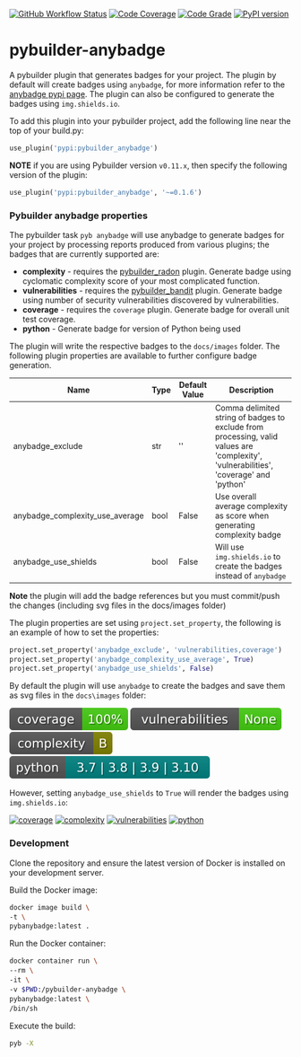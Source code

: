 [![GitHub Workflow Status](https://github.com/soda480/pybuilder-anybadge/workflows/build/badge.svg)](https://github.com/soda480/pybuilder-anybadge/actions)
[![Code Coverage](https://codecov.io/gh/soda480/pybuilder-anybadge/branch/main/graph/badge.svg)](https://codecov.io/gh/soda480/pybuilder-anybadge)
[![Code Grade](https://www.code-inspector.com/project/20103/status/svg)](https://frontend.code-inspector.com/project/20103/dashboard)
[![PyPI version](https://badge.fury.io/py/pybuilder-anybadge.svg)](https://badge.fury.io/py/pybuilder-anybadge)

# pybuilder-anybadge #

A pybuilder plugin that generates badges for your project. The plugin by default will create badges using `anybadge`, for more information refer to the [anybadge pypi page](https://pypi.org/project/anybadge/). The plugin can also be configured to generate the badges using `img.shields.io`.

To add this plugin into your pybuilder project, add the following line near the top of your build.py:
```python
use_plugin('pypi:pybuilder_anybadge')
```

**NOTE** if you are using Pybuilder version `v0.11.x`, then specify the following version of the plugin:
```python
use_plugin('pypi:pybuilder_anybadge', '~=0.1.6')
```

### Pybuilder anybadge properties ###

The pybuilder task `pyb anybadge` will use anybadge to generate badges for your project by processing reports produced from various plugins; the badges that are currently supported are:
- **complexity** - requires the [pybuilder_radon](https://pypi.org/project/pybuilder-radon/) plugin. Generate badge using cyclomatic complexity score of your most complicated function.
- **vulnerabilities** - requires the [pybuilder_bandit](https://pypi.org/project/pybuilder-bandit/) plugin. Generate badge using number of security vulnerabilities discovered by vulnerabilities.
- **coverage** - requires the `coverage` plugin. Generate badge for overall unit test coverage.
- **python** - Generate badge for version of Python being used

The plugin will write the respective badges to the `docs/images` folder. The following plugin properties are available to further configure badge generation.

Name | Type | Default Value | Description
-- | -- | -- | --
anybadge_exclude | str | '' | Comma delimited string of badges to exclude from processing, valid values are 'complexity', 'vulnerabilities', 'coverage' and 'python'
anybadge_complexity_use_average | bool | False | Use overall average complexity as score when generating complexity badge
anybadge_use_shields | bool | False | Will use `img.shields.io` to create the badges instead of `anybadge`

**Note** the plugin will add the badge references but you must commit/push the changes (including svg files in the docs/images folder)

The plugin properties are set using `project.set_property`, the following is an example of how to set the properties:

```Python
project.set_property('anybadge_exclude', 'vulnerabilities,coverage')
project.set_property('anybadge_complexity_use_average', True)
project.set_property('anybadge_use_shields', False)
```

By default the plugin will use `anybadge` to create the badges and save them as svg files in the `docs\images` folder:

![coverage](https://raw.githubusercontent.com/soda480/pybuilder-anybadge/main/docs/images/coverage.svg)
![vulnerabilities](https://raw.githubusercontent.com/soda480/pybuilder-anybadge/main/docs/images/vulnerabilities.svg)
![complexity](https://raw.githubusercontent.com/soda480/pybuilder-anybadge/main/docs/images/complexity.svg)
![python](https://raw.githubusercontent.com/soda480/pybuilder-anybadge/main/docs/images/python.svg)

However, setting `anybadge_use_shields` to `True` will render the badges using `img.shields.io`:

[![coverage](https://img.shields.io/badge/coverage-87.8%25-green)](https://pybuilder.io/)
[![complexity](https://img.shields.io/badge/complexity-Stable:%208-olive)](https://radon.readthedocs.io/en/latest/api.html#module-radon.complexity)
[![vulnerabilities](https://img.shields.io/badge/vulnerabilities-None-green)](https://pypi.org/project/bandit/)
[![python](https://img.shields.io/badge/python-3.6-teal)](https://www.python.org/downloads/)

### Development ###

Clone the repository and ensure the latest version of Docker is installed on your development server.

Build the Docker image:
```sh
docker image build \
-t \
pybanybadge:latest .
```

Run the Docker container:
```sh
docker container run \
--rm \
-it \
-v $PWD:/pybuilder-anybadge \
pybanybadge:latest \
/bin/sh
```

Execute the build:
```sh
pyb -X
```